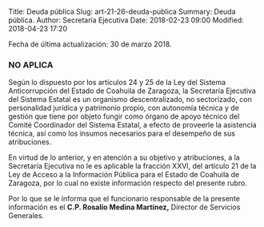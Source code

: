 Title: Deuda pública
Slug: art-21-26-deuda-publica
Summary: Deuda pública.
Author: Secretaría Ejecutiva
Date: 2018-02-23 09:00
Modified: 2018-04-23 17:20


Fecha de última actualización: 30 de marzo 2018.

### NO APLICA

Según lo dispuesto por los artículos 24 y 25 de la Ley del Sistema
Anticorrupción del Estado de Coahuila de Zaragoza, la Secretaría
Ejecutiva del Sistema Estatal es un organismo descentralizado, no
sectorizado, con personalidad jurídica y patrimonio propio, con
autonomía técnica y de gestión que tiene por objeto fungir como órgano
de apoyo técnico del Comité Coordinador del Sistema Estatal, a efecto
de proveerle la asistencia técnica, así como los insumos necesarios
para el desempeño de sus atribuciones.

En virtud de lo anterior, y en atención a su objetivo y atribuciones, a
la Secretaría Ejecutiva no le es aplicable la fracción XXVI, del
artículo 21 de la Ley de Acceso a la Información Pública para el Estado
de Coahuila de Zaragoza, por lo cual no existe información respecto del
presente rubro.

Por lo que se le informa que el funcionario responsable de la presente
información es el **C.P. Rosalío Medina Martínez,** Director de
Servicios Generales.
